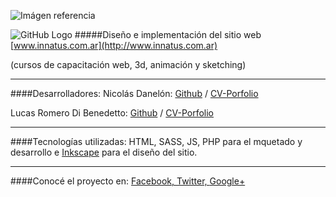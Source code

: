 ![Imágen referencia](http://innatus.com.ar/img/metaimg.jpg)


![GitHub Logo](http://innatus.com.ar/img/innatus_newsletter.png)
#####Diseño e implementación del sitio web [www.innatus.com.ar](http://www.innatus.com.ar)

(cursos de capacitación web, 3d, animación y sketching)
- - -
####Desarrolladores:
Nicolás Danelón: [Github](https://github.com/nicolasdanelon) / [CV-Porfolio](http://nicolasmd.com.ar/)

Lucas Romero Di Benedetto: [Github](https://github.com/lucasromerodb) / [CV-Porfolio](http://lucasromerodb.github.io/cv/)
- - -
####Tecnologías utilizadas:
HTML, SASS, JS, PHP para el mquetado y desarrollo e [Inkscape](http://inkscape.org/) para el diseño del sitio.

- - -
####Conocé el proyecto en:
[Facebook, ](https://www.facebook.com/innatus.cursos)
[Twitter, ](https://www.twitter.com/innatus_)
[Google+](https://plus.google.com/+InnatusAr)





